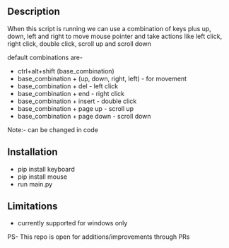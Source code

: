 ## Description

When this script is running
we can use a combination of keys plus up, down, left and right to move mouse pointer and take actions like left click, right click, double click, scroll up and scroll down

default combinations are-

-   ctrl+alt+shift (base_combination)
-   base_combination + (up, down, right, left) - for movement
-   base_combination + del - left click
-   base_combination + end - right click
-   base_combination + insert - double click
-   base_combination + page up - scroll up
-   base_combination + page down - scroll down

Note:- can be changed in code

## Installation

-   pip install keyboard
-   pip install mouse
-   run main.py

## Limitations

-   currently supported for windows only

PS- This repo is open for additions/improvements through PRs
